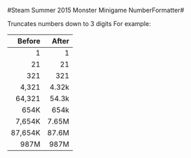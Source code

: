#Steam Summer 2015 Monster Minigame NumberFormatter#

Truncates numbers down to 3 digits
For example:

| Before  | After |
| -------:| -----:|
|       1 |     1 |
|      21 |    21 |
|     321 |   321 |
|   4,321 | 4.32k |
|  64,321 | 54.3k |
|    654K |  654k |
|  7,654K | 7.65M |
| 87,654K | 87.6M |
|    987M |  987M |
